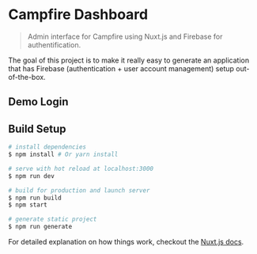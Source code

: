 # Campfire Dashboard

> Admin interface for Campfire using Nuxt.js and Firebase for authentification.

The goal of this project is to make it really easy to generate an application that has Firebase (authentication + user account management) setup out-of-the-box.

## Demo Login

## Build Setup

``` bash
# install dependencies
$ npm install # Or yarn install

# serve with hot reload at localhost:3000
$ npm run dev

# build for production and launch server
$ npm run build
$ npm start

# generate static project
$ npm run generate
```

For detailed explanation on how things work, checkout the [Nuxt.js docs](https://github.com/nuxt/nuxt.js).
